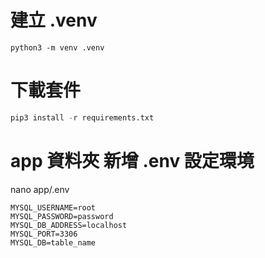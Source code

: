 # 建立 .venv
```
python3 -m venv .venv
```
# 下載套件
```python
pip3 install -r requirements.txt
```
# app 資料夾 新增 .env 設定環境
nano app/.env
```
MYSQL_USERNAME=root
MYSQL_PASSWORD=password
MYSQL_DB_ADDRESS=localhost
MYSQL_PORT=3306
MYSQL_DB=table_name
```
